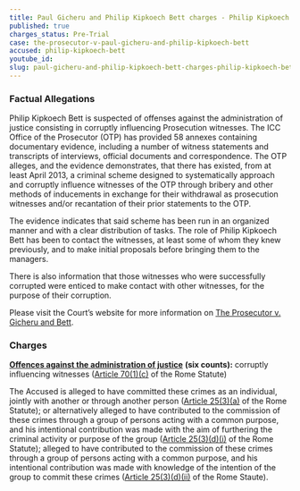 ```yaml
---
title: Paul Gicheru and Philip Kipkoech Bett charges - Philip Kipkoech Bett
published: true
charges_status: Pre-Trial
case: the-prosecutor-v-paul-gicheru-and-philip-kipkoech-bett
accused: philip-kipkoech-bett
youtube_id:
slug: paul-gicheru-and-philip-kipkoech-bett-charges-philip-kipkoech-bett
---
```



### Factual Allegations

Philip Kipkoech Bett is suspected of offenses against the administration of justice consisting in corruptly influencing Prosecution witnesses. The ICC Office of the Prosecutor (OTP) has provided 58 annexes containing documentary evidence, including a number of witness statements and transcripts of interviews, official documents and correspondence. The OTP alleges, and the evidence demonstrates, that there has existed, from at least April 2013, a criminal scheme designed to systematically approach and corruptly influence witnesses of the OTP through bribery and other methods of inducements in exchange for their withdrawal as prosecution witnesses and/or recantation of their prior statements to the OTP.

The evidence indicates that said scheme has been run in an organized manner and with a clear distribution of tasks. The role of Philip Kipkoech Bett has been to contact the witnesses, at least some of whom they knew previously, and to make initial proposals before bringing them to the managers.

There is also information that those witnesses who were successfully corrupted were enticed to make contact with other witnesses, for the purpose of their corruption.

Please visit the Court’s website for more information on [The Prosecutor v. Gicheru and Bett](https://www.icc-cpi.int/kenya/gicheru-bett).

### Charges

**[Offences against the administration of justice](http://www.casematrixnetwork.org/case-m/klamberg-commentary/rome-statute/#c1243)** **(six counts):** corruptly influencing witnesses ([Article 70(1)(c)](http://www.casematrixnetwork.org/case-m/klamberg-commentary/rome-statute/#c1243) of the Rome Statute)

The Accused is alleged to have committed these crimes as an individual, jointly with another or through another person ([Article 25(3)(a)](http://www.casematrixnetwork.org/case-m/klamberg-commentary/rome-statute/#c1198) of the Rome Statute); or alternatively alleged to have contributed to the commission of these crimes through a group of persons acting with a common purpose, and his intentional contribution was made with the aim of furthering the criminal activity or purpose of the group ([Article 25(3)(d)(i)](http://www.casematrixnetwork.org/case-m/klamberg-commentary/rome-statute/#c1198) of the Rome Statute); alleged to have contributed to the commission of these crimes through a group of persons acting with a common purpose, and his intentional contribution was made with knowledge of the intention of the group to commit these crimes ([Article 25(3)(d)(ii)](http://www.casematrixnetwork.org/case-m/klamberg-commentary/rome-statute/#c1198) of the Rome Staute).